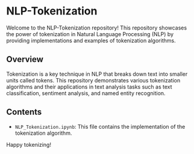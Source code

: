 # NLP-Tokenization

Welcome to the NLP-Tokenization repository! This repository showcases the power of tokenization in Natural Language Processing (NLP) by providing implementations and examples of tokenization algorithms.

## Overview

Tokenization is a key technique in NLP that breaks down text into smaller units called tokens. This repository demonstrates various tokenization algorithms and their applications in text analysis tasks such as text classification, sentiment analysis, and named entity recognition.

## Contents

- `NLP_Tokenization.ipynb`: This file contains the implementation of the tokenization algorithm.


Happy tokenizing!


